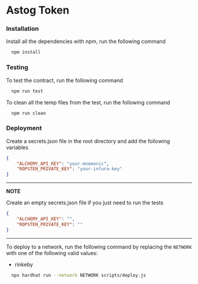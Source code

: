 # Astog Token

### Installation

Install all the dependencies with npm, run the following command

```bash
  npm install
```

### Testing

To test the contract, run the following command

```bash
  npm run test
```

To clean all the temp files from the test, run the following command

```bash
  npm run clean
```

### Deployment

Create a secrets.json file in the root directory and add the following variables

```json
{
	"ALCHEMY_API_KEY": "your-mnemonic",
	"ROPSTEN_PRIVATE_KEY": "your-infura-key"
}
```

---

**NOTE**

Create an empty secrets.json file if you just need to run the tests

```json
{
	"ALCHEMY_API_KEY": "",
	"ROPSTEN_PRIVATE_KEY": ""
}
```

---

To deploy to a network, run the following command by replacing the `NETWORK` with one of the following valid values:

-   rinkeby

```bash
  npx hardhat run --network NETWORK scripts/deploy.js
```
